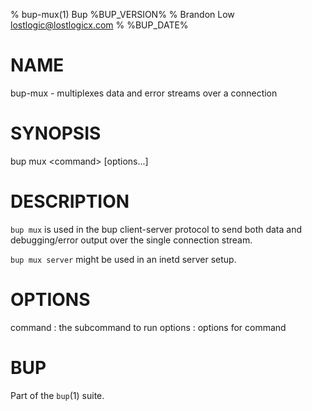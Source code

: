 % bup-mux(1) Bup %BUP_VERSION%
% Brandon Low <lostlogic@lostlogicx.com>
% %BUP_DATE%

# NAME

bup-mux - multiplexes data and error streams over a connection

# SYNOPSIS

bup mux \<command\> [options...]

# DESCRIPTION

`bup mux` is used in the bup client-server protocol to
send both data and debugging/error output over the single
connection stream.

`bup mux server` might be used in an inetd server setup.

# OPTIONS

command
:   the subcommand to run
options
:   options for command

# BUP

Part of the `bup`(1) suite.
